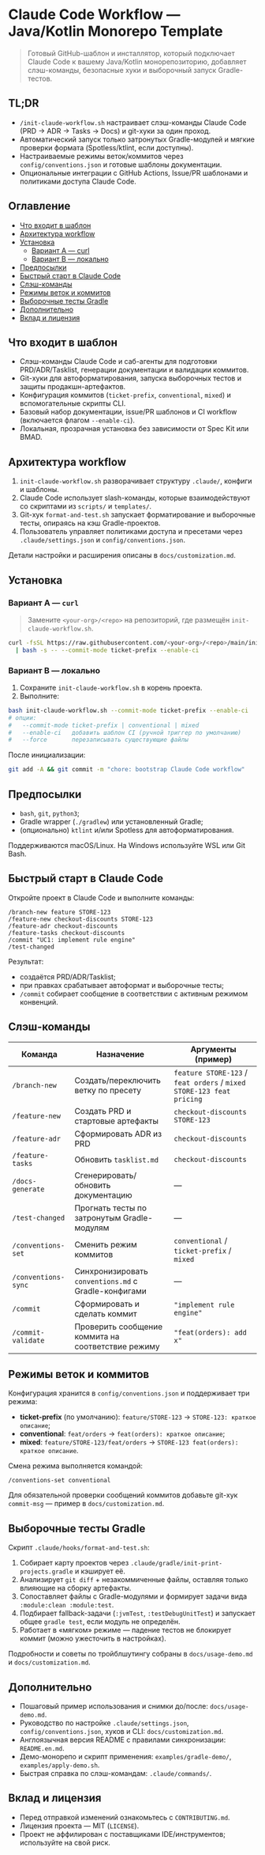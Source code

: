 # Claude Code Workflow — Java/Kotlin Monorepo Template

> Готовый GitHub-шаблон и инсталлятор, который подключает Claude Code к вашему Java/Kotlin монорепозиторию, добавляет слэш-команды, безопасные хуки и выборочный запуск Gradle-тестов.

## TL;DR
- `/init-claude-workflow.sh` настраивает слэш-команды Claude Code (PRD → ADR → Tasks → Docs) и git-хуки за один проход.
- Автоматический запуск только затронутых Gradle-модулей и мягкие проверки формата (Spotless/ktlint, если доступны).
- Настраиваемые режимы веток/коммитов через `config/conventions.json` и готовые шаблоны документации.
- Опциональные интеграции с GitHub Actions, Issue/PR шаблонами и политиками доступа Claude Code.

## Оглавление
- [Что входит в шаблон](#что-входит-в-шаблон)
- [Архитектура workflow](#архитектура-workflow)
- [Установка](#установка)
  - [Вариант A — curl](#вариант-a--curl)
  - [Вариант B — локально](#вариант-b--локально)
- [Предпосылки](#предпосылки)
- [Быстрый старт в Claude Code](#быстрый-старт-в-claude-code)
- [Слэш-команды](#слэш-команды)
- [Режимы веток и коммитов](#режимы-веток-и-коммитов)
- [Выборочные тесты Gradle](#выборочные-тесты-gradle)
- [Дополнительно](#дополнительно)
- [Вклад и лицензия](#вклад-и-лицензия)

## Что входит в шаблон
- Слэш-команды Claude Code и саб-агенты для подготовки PRD/ADR/Tasklist, генерации документации и валидации коммитов.
- Git-хуки для автоформатирования, запуска выборочных тестов и защиты продакшн-артефактов.
- Конфигурация коммитов (`ticket-prefix`, `conventional`, `mixed`) и вспомогательные скрипты CLI.
- Базовый набор документации, issue/PR шаблонов и CI workflow (включается флагом `--enable-ci`).
- Локальная, прозрачная установка без зависимости от Spec Kit или BMAD.

## Архитектура workflow
1. `init-claude-workflow.sh` разворачивает структуру `.claude/`, конфиги и шаблоны.
2. Claude Code использует slash-команды, которые взаимодействуют со скриптами из `scripts/` и `templates/`.
3. Git-хук `format-and-test.sh` запускает форматирование и выборочные тесты, опираясь на кэш Gradle-проектов.
4. Пользователь управляет политиками доступа и пресетами через `.claude/settings.json` и `config/conventions.json`.

Детали настройки и расширения описаны в `docs/customization.md`.

## Установка

### Вариант A — `curl`

> Замените `<your-org>/<repo>` на репозиторий, где размещён `init-claude-workflow.sh`.

```bash
curl -fsSL https://raw.githubusercontent.com/<your-org>/<repo>/main/init-claude-workflow.sh \
  | bash -s -- --commit-mode ticket-prefix --enable-ci
```

### Вариант B — локально

1. Сохраните `init-claude-workflow.sh` в корень проекта.
2. Выполните:

```bash
bash init-claude-workflow.sh --commit-mode ticket-prefix --enable-ci
# опции:
#   --commit-mode ticket-prefix | conventional | mixed
#   --enable-ci   добавить шаблон CI (ручной триггер по умолчанию)
#   --force       перезаписывать существующие файлы
```

После инициализации:

```bash
git add -A && git commit -m "chore: bootstrap Claude Code workflow"
```

## Предпосылки
- `bash`, `git`, `python3`;
- Gradle wrapper (`./gradlew`) или установленный Gradle;
- (опционально) `ktlint` и/или Spotless для автоформатирования.

Поддерживаются macOS/Linux. На Windows используйте WSL или Git Bash.

## Быстрый старт в Claude Code

Откройте проект в Claude Code и выполните команды:

```
/branch-new feature STORE-123
/feature-new checkout-discounts STORE-123
/feature-adr checkout-discounts
/feature-tasks checkout-discounts
/commit "UC1: implement rule engine"
/test-changed
```

Результат:
- создаётся PRD/ADR/Tasklist;
- при правках срабатывает автоформат и выборочные тесты;
- `/commit` собирает сообщение в соответствии с активным режимом конвенций.

## Слэш-команды

| Команда | Назначение | Аргументы (пример) |
|---|---|---|
| `/branch-new` | Создать/переключить ветку по пресету | `feature STORE-123` / `feat orders` / `mixed STORE-123 feat pricing` |
| `/feature-new` | Создать PRD и стартовые артефакты | `checkout-discounts STORE-123` |
| `/feature-adr` | Сформировать ADR из PRD | `checkout-discounts` |
| `/feature-tasks` | Обновить `tasklist.md` | `checkout-discounts` |
| `/docs-generate` | Сгенерировать/обновить документацию | — |
| `/test-changed` | Прогнать тесты по затронутым Gradle-модулям | — |
| `/conventions-set` | Сменить режим коммитов | `conventional` / `ticket-prefix` / `mixed` |
| `/conventions-sync` | Синхронизировать `conventions.md` с Gradle-конфигами | — |
| `/commit` | Сформировать и сделать коммит | `"implement rule engine"` |
| `/commit-validate` | Проверить сообщение коммита на соответствие режиму | `"feat(orders): add x"` |

## Режимы веток и коммитов

Конфигурация хранится в `config/conventions.json` и поддерживает три режима:

- **ticket-prefix** (по умолчанию): `feature/STORE-123` → `STORE-123: краткое описание`;
- **conventional**: `feat/orders` → `feat(orders): краткое описание`;
- **mixed**: `feature/STORE-123/feat/orders` → `STORE-123 feat(orders): краткое описание`.

Смена режима выполняется командой:

```text
/conventions-set conventional
```

Для обязательной проверки сообщений коммитов добавьте git-хук `commit-msg` — пример в `docs/customization.md`.

## Выборочные тесты Gradle

Скрипт `.claude/hooks/format-and-test.sh`:
1. Собирает карту проектов через `.claude/gradle/init-print-projects.gradle` и кэширует её.
2. Анализирует `git diff` + незакоммиченные файлы, оставляя только влияющие на сборку артефакты.
3. Сопоставляет файлы с Gradle-модулями и формирует задачи вида `:module:clean :module:test`.
4. Подбирает fallback-задачи (`:jvmTest`, `:testDebugUnitTest`) и запускает общее `gradle test`, если модуль не определён.
5. Работает в «мягком» режиме — падение тестов не блокирует коммит (можно ужесточить в настройках).

Подробности и советы по тройблшутингу собраны в `docs/usage-demo.md` и `docs/customization.md`.

## Дополнительно
- Пошаговый пример использования и снимки до/после: `docs/usage-demo.md`.
- Руководство по настройке `.claude/settings.json`, `config/conventions.json`, хуков и CLI: `docs/customization.md`.
- Англоязычная версия README с правилами синхронизации: `README.en.md`.
- Демо-монорепо и скрипт применения: `examples/gradle-demo/`, `examples/apply-demo.sh`.
- Быстрая справка по слэш-командам: `.claude/commands/`.

## Вклад и лицензия
- Перед отправкой изменений ознакомьтесь с `CONTRIBUTING.md`.
- Лицензия проекта — MIT (`LICENSE`).
- Проект не аффилирован с поставщиками IDE/инструментов; используйте на свой риск.
